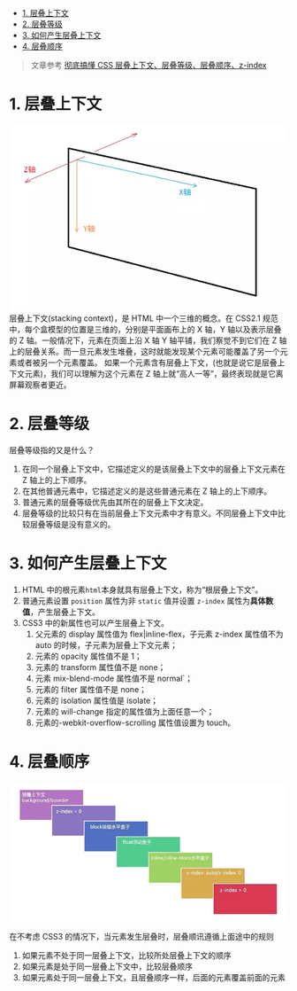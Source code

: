 <!-- TOC -->

- [1. 层叠上下文](#1-%e5%b1%82%e5%8f%a0%e4%b8%8a%e4%b8%8b%e6%96%87)
- [2. 层叠等级](#2-%e5%b1%82%e5%8f%a0%e7%ad%89%e7%ba%a7)
- [3. 如何产生层叠上下文](#3-%e5%a6%82%e4%bd%95%e4%ba%a7%e7%94%9f%e5%b1%82%e5%8f%a0%e4%b8%8a%e4%b8%8b%e6%96%87)
- [4. 层叠顺序](#4-%e5%b1%82%e5%8f%a0%e9%a1%ba%e5%ba%8f)

<!-- /TOC -->

> 文章参考 [彻底搞懂 CSS 层叠上下文、层叠等级、层叠顺序、z-index](https://juejin.im/post/5b876f86518825431079ddd6)

# 1. 层叠上下文

![coordinate](../assets/images/css-coordinate.jpg)
层叠上下文(stacking context)，是 HTML 中一个三维的概念。在 CSS2.1 规范中，每个盒模型的位置是三维的，分别是平面画布上的 X 轴，Y 轴以及表示层叠的 Z 轴。一般情况下，元素在页面上沿 X 轴 Y 轴平铺，我们察觉不到它们在 Z 轴上的层叠关系。而一旦元素发生堆叠，这时就能发现某个元素可能覆盖了另一个元素或者被另一个元素覆盖。
如果一个元素含有层叠上下文，(也就是说它是层叠上下文元素)，我们可以理解为这个元素在 Z 轴上就“高人一等”，最终表现就是它离屏幕观察者更近。

# 2. 层叠等级

层叠等级指的又是什么？

1. 在同一个层叠上下文中，它描述定义的是该层叠上下文中的层叠上下文元素在 Z 轴上的上下顺序。
2. 在其他普通元素中，它描述定义的是这些普通元素在 Z 轴上的上下顺序。
3. 普通元素的层叠等级优先由其所在的层叠上下文决定。
4. 层叠等级的比较只有在当前层叠上下文元素中才有意义。不同层叠上下文中比较层叠等级是没有意义的。

# 3. 如何产生层叠上下文

1. HTML 中的根元素`html`本身就具有层叠上下文，称为“根层叠上下文”。
2. 普通元素设置 `position` 属性为非 `static` 值并设置 `z-index` 属性为**具体数值**，产生层叠上下文。
3. CSS3 中的新属性也可以产生层叠上下文。
   1. 父元素的 display 属性值为 flex|inline-flex，子元素 z-index 属性值不为 auto 的时候，子元素为层叠上下文元素；
   2. 元素的 opacity 属性值不是 1；
   3. 元素的 transform 属性值不是 none；
   4. 元素 mix-blend-mode 属性值不是 normal`；
   5. 元素的 filter 属性值不是 none；
   6. 元素的 isolation 属性值是 isolate；
   7. 元素的 will-change 指定的属性值为上面任意一个；
   8. 元素的-webkit-overflow-scrolling 属性值设置为 touch。

# 4. 层叠顺序

![stacking](../assets/images/css-stacking.jpg)

在不考虑 CSS3 的情况下，当元素发生层叠时，层叠顺讯遵循上面途中的规则

1. 如果元素不处于同一层叠上下文，比较所处层叠上下文的顺序
2. 如果元素是处于同一层叠上下文中，比较层叠顺序
3. 如果元素处于同一层叠上下文，且层叠顺序一样，后面的元素覆盖前面的元素
